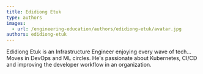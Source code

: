 ```yaml
---
title: Edidiong Etuk
type: authors
images:
  - url: /engineering-education/authors/edidiong-etuk/avatar.jpg
authors: edidiong-etuk
---
```

Edidiong Etuk is an Infrastructure Engineer enjoying every wave of tech... Moves in DevOps and ML circles.
He's passionate about Kubernetes, CI/CD and improving the developer workflow in an organization.
